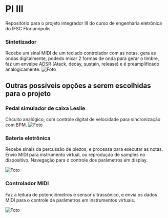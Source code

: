 # PI III
Repositório para o projeto integrador III do curso de engenharia eletrônica do IFSC Florianópolis

### Sintetizador

Recebe um sinal MIDI de um teclado controlador com as notas, gera as ondas digitalmente, podedo mixar 2 formas de onda
para gerar o timbre, faz um envelpe ADSR (Atack, decay, sustain, release) e é preamplificado analogicamente.
![Foto](https://static.wixstatic.com/media/941e6c_e433fe5f52164254b7d58f5605c76abc~mv2.png/v1/fill/w_600,h_300,al_c,q_80,usm_0.66_1.00_0.01/941e6c_e433fe5f52164254b7d58f5605c76abc~mv2.webp)


## Outras possíveis opções a serem escolhidas para o projeto

### Pedal simulador de caixa Leslie

Circuito analógico, com controle digital de velocidade para sincronização com BPM.
![Foto](https://2.bp.blogspot.com/-mL9AckHYdmQ/WniN47mAiwI/AAAAAAAAFA8/voqrqtyQam8Xzzmubx87KRZPkb8YrZk7wCLcBGAs/s1600/rotary_fig1-1.png)

### Bateria eletrônica

Recebe sinais da percussão de piezos, e processa para executar as notas. 
Envio MIDI para instrumento virtual, ou reprodução de samples no dispositivo.
Navegação para o controle dos parâmetros em display.

![Foto](https://images-americanas.b2w.io/produtos/01/00/oferta/39993/7/39993780_1GG.jpg)

### Controlador MIDI

Faz a leitura de potenciômetros e sensor ultrassônico, e envia os dados MIDI 
para o controle de parâmetros em instrumentos virtuais.

![Foto](https://encrypted-tbn0.gstatic.com/images?q=tbn:ANd9GcRtxWY-4AN7EA7D_yhewy9r2RSekmYi3GKt43nv4YDEb3Ut3cKL_A)
